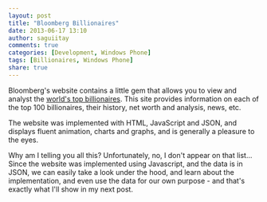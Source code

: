 ```yaml
---
layout: post
title: "Bloomberg Billionaires"
date: 2013-06-17 13:10
author: saguiitay
comments: true
categories: [Development, Windows Phone]
tags: [Billionaires, Windows Phone]
share: true
---
```

Bloomberg's website contains a little gem that allows you to view and analyst the [world's top billionaires](http://www.bloomberg.com/billionaires/).
This site provides information on each of the top 100 billionaires, their history, net worth and analysis, news, etc.

The website was implemented with HTML, JavaScript and JSON, and displays fluent animation, charts and graphs, and is generally a pleasure to the eyes.

Why am I telling you all this? Unfortunately, no, I don't appear on that list... Since the website was implemented using Javascript, and the data is
in JSON, we can easily take a look under the hood, and learn about the implementation, and even use the data for our own purpose - and that's
exactly what I'll show in my next post.